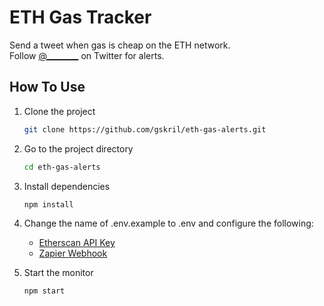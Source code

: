 # ETH Gas Tracker

Send a tweet when gas is cheap on the ETH network.  
Follow [@________](https://twitter.com/) on Twitter for alerts.

## How To Use
1. Clone the project
	```bash
	git clone https://github.com/gskril/eth-gas-alerts.git
	```

2. Go to the project directory
	```bash
	cd eth-gas-alerts
	```

3. Install dependencies
	```bash
	npm install
	```

4. Change the name of .env.example to .env and configure the following:
    - [Etherscan API Key](https://docs.etherscan.io/getting-started/creating-an-account)
    - [Zapier Webhook](https://zapier.com/shared/787474b6f8cca2ea9df23b95324318704cbbd0e4)

5. Start the monitor
	```bash
	npm start
	```